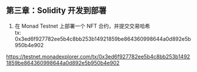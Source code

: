 ## 第三章：Solidity 开发到部署

1. 在 Monad Testnet 上部署一个 NFT 合约，并提交交易哈希  
	tx: 0x3ed6f927782ee5b4c8bb253b14921859be864360998644a0d892e5b950b4e902

  https://testnet.monadexplorer.com/tx/0x3ed6f927782ee5b4c8bb253b14921859be864360998644a0d892e5b950b4e902
